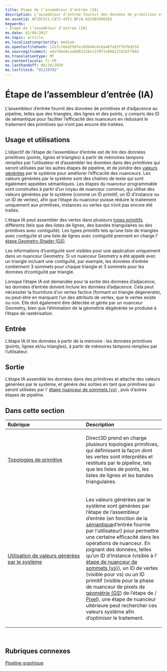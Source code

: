 ```yaml
---
title: Étape de l’assembleur d’entrée (IA)
description: L’assembleur d’entrée fournit des données de primitives et d’adjacence au pipeline, telles que des triangles, des lignes et des points, y compris des ID de sémantique pour faciliter l’efficacité des nuanceurs en réduisant le traitement des primitives qui n’ont pas encore été traitées.
ms.assetid: AF1DC611-C872-47F1-BF1A-92C68C8903E6
keywords:
- Étape de l’assembleur d’entrée (IA)
ms.date: 02/08/2017
ms.topic: article
ms.localizationpriority: medium
ms.openlocfilehash: 12a7c7ebd250fec8d944c4cba467a92ff67bd33d
ms.sourcegitcommit: eda7bbe9caa9d61126e11f0f1a98b12183df794d
ms.translationtype: MT
ms.contentlocale: fr-FR
ms.lasthandoff: 09/24/2020
ms.locfileid: "91219792"
---
```

# <a name="input-assembler-ia-stage"></a>Étape de l’assembleur d’entrée (IA)


L’assembleur d’entrée fournit des données de primitives et d’adjacence au pipeline, telles que des triangles, des lignes et des points, y compris des ID de sémantique pour faciliter l’efficacité des nuanceurs en réduisant le traitement des primitives qui n’ont pas encore été traitées.

## <a name="span-idpurpose-and-usesspanspan-idpurpose-and-usesspanspan-idpurpose-and-usesspanpurpose-and-uses"></a><span id="Purpose-and-uses"></span><span id="purpose-and-uses"></span><span id="PURPOSE-AND-USES"></span>Usage et utilisations


L’objectif de l’étape de l’assembleur d’entrée est de lire des données primitives (points, lignes et triangles) à partir de mémoires tampons remplies par l’utilisateur et d’assembler les données dans des primitives qui seront utilisées par les autres étapes de pipeline, et de joindre des [valeurs générées](/windows/desktop/direct3dhlsl/dx-graphics-hlsl-semantics) par le système pour améliorer l’efficacité des nuanceurs. Les valeurs générées par le système sont des chaînes de texte qui sont également appelées sémantiques. Les étapes du nuanceur programmable sont construites à partir d’un noyau de nuanceur commun, qui utilise des valeurs générées par le système (comme un ID primitif, un ID d’instance ou un ID de vertex), afin que l’étape du nuanceur puisse réduire le traitement uniquement aux primitives, instances ou vertex qui n’ont pas encore été traités.

L’étape IA peut assembler des vertex dans plusieurs [types primitifs](primitive-topologies.md) différents (tels que des listes de lignes, des bandes triangulaires ou des primitives avec contiguïté). Les types primitifs tels qu’une liste de triangles avec contiguïté et une liste de lignes avec contiguïté prennent en charge l' [étape Geometry Shader (GS)](geometry-shader-stage--gs-.md).

Les informations d’contiguïté sont visibles pour une application uniquement dans un nuanceur Geometry. Si un nuanceur Geometry a été appelé avec un triangle incluant une contiguïté, par exemple, les données d’entrée contiennent 3 sommets pour chaque triangle et 3 sommets pour les données d’contiguïté par triangle.

Lorsque l’étape IA est demandée pour la sortie des données d’adjacence, les données d’entrée doivent inclure les données d’adjacence. Cela peut nécessiter la fourniture d’un vertex factice (formant un triangle dégenerate), ou peut-être en marquant l’un des attributs de vertex, que le vertex existe ou non. Elle doit également être détectée et gérée par un nuanceur Geometry, bien que l’élimination de la géométrie dégénérée se produise à l’étape de rastérisation.

## <a name="span-idinputspanspan-idinputspanspan-idinputspaninput"></a><span id="Input"></span><span id="input"></span><span id="INPUT"></span>Entrée


L’étape IA lit les données à partir de la mémoire : les données primitives (points, lignes et/ou triangles), à partir de mémoires tampons remplies par l’utilisateur.

## <a name="span-idoutputspanspan-idoutputspanspan-idoutputspanoutput"></a><span id="Output"></span><span id="output"></span><span id="OUTPUT"></span>Sortie


L’étape IA assemble les données dans des primitives et attache des valeurs générées par le système, et génère des sorties en tant que primitives qui seront utilisées par l' [étape nuanceur de sommets (vs)](vertex-shader-stage--vs-.md) , puis d’autres étapes de pipeline.

## <a name="span-idin-this-sectionspanin-this-section"></a><span id="in-this-section"></span>Dans cette section


<table>
<colgroup>
<col width="50%" />
<col width="50%" />
</colgroup>
<thead>
<tr class="header">
<th align="left">Rubrique</th>
<th align="left">Description</th>
</tr>
</thead>
<tbody>
<tr class="odd">
<td align="left"><p><a href="primitive-topologies.md">Topologies de primitive</a></p></td>
<td align="left"><p>Direct3D prend en charge plusieurs topologies primitives, qui définissent la façon dont les vertex sont interprétés et restitués par le pipeline, tels que les listes de points, les listes de lignes et les bandes triangulaires.</p></td>
</tr>
<tr class="even">
<td align="left"><p><a href="using-system-generated-values.md">Utilisation de valeurs générées par le système</a></p></td>
<td align="left"><p>Les valeurs générées par le système sont générées par l’étape de l’assembleur d’entrée (en fonction de la <a href="/windows/desktop/direct3dhlsl/dx-graphics-hlsl-semantics">sémantique</a>d’entrée fournie par l’utilisateur) pour permettre une certaine efficacité dans les opérations de nuanceur. En joignant des données, telles qu’un ID d’instance (visible à l' <a href="vertex-shader-stage--vs-.md">étape de nuanceur de sommets (vs)</a>), un ID de vertex (visible pour vs) ou un ID primitif (visible pour la phase de nuanceur de pixels de <a href="geometry-shader-stage--gs-.md">géométrie (GS</a>) de l’étape de / <a href="pixel-shader-stage--ps-.md">Pixel</a>), une étape de nuanceur ultérieure peut rechercher ces valeurs système afin d’optimiser le traitement.</p></td>
</tr>
</tbody>
</table>

 

## <a name="span-idrelated-topicsspanrelated-topics"></a><span id="related-topics"></span>Rubriques connexes


[Pipeline graphique](graphics-pipeline.md)

 

 